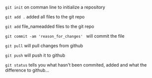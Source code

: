 `git init` on comman line to initialize a repository

`git add .` added all files to the git repo

`git add` file_nameadded files to the git repo

`git commit -am 'reason_for_changes' ` will commit the file

`git pull` will pull changes from github

`git push` will push it to github

`git status` tells you what hasn't been commited, added and what the difference to github...
